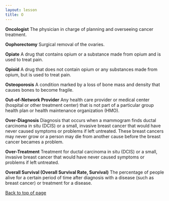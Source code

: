 ```yaml
---
layout: lesson
title: O
---
```


<a name="top"></a>

**Oncologist** 
The physician in charge of planning and overseeing cancer treatment.

**Oophorectomy** 
Surgical removal of the ovaries.

**Opiate** 
A drug that contains opium or a substance made from opium and is used to treat pain.

**Opioid** 
A drug that does not contain opium or any substances made from opium, but is used to treat pain.

**Osteoporosis** 
A condition marked by a loss of bone mass and density that causes bones to become fragile.

**Out-of-Network Provider** 
Any health care provider or medical center (hospital or other treatment center) that is not part of a particular group health plan or health maintenance organization (HMO).

**Over-Diagnosis** 
Diagnosis that occurs when a mammogram finds ductal carcinoma in situ (DCIS) or a small, invasive breast cancer that would have never caused symptoms or problems if left untreated. These breast cancers may never grow or a person may die from another cause before the breast cancer becames a problem.

**Over-Treatment** 
Treatment for ductal carcinoma in situ (DCIS) or a small, invasive breast cancer that would have never caused symptoms or problems if left untreated.
 
**Overall Survival (Overall Survival Rate, Survival)** 
The percentage of people alive for a certain period of time after diagnosis with a disease (such as breast cancer) or treatment for a disease.

<a href="#top">Back to top of page</a>
